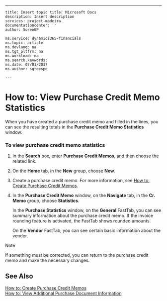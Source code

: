 ---
    title: Insert topic title| Microsoft Docs
    description: Insert description
    services: project-madeira
    documentationcenter: ''
    author: SorenGP

    ms.service: dynamics365-financials
    ms.topic: article
    ms.devlang: na
    ms.tgt_pltfrm: na
    ms.workload: na
    ms.search.keywords:
    ms.date: 07/01/2017
    ms.author: sgroespe

    ---
# How to: View Purchase Credit Memo Statistics
When you have created a purchase credit memo and filled in the lines, you can see the resulting totals in the **Purchase Credit Memo Statistics** window.  
  
### To view purchase credit memo statistics  
  
1.  In the **Search** box, enter **Purchase Credit Memos**, and then choose the related link.  
  
2.  On the **Home** tab, in the **New** group, choose **New**.  
  
3.  Create a purchase credit memo. For more information, see [How to: Create Purchase Credit Memos](../Finance/how-to-create-purchase-credit-memos.md).  
  
4.  In the **Purchase Credit Memo** window, on the **Navigate** tab, in the **Cr. Memo** group, choose **Statistics**.  
  
     In the **Purchase Statistics** window, on the **General** FastTab, you can see summary information about the purchase credit memo. If the invoice rounding feature is activated, the FastTab shows rounded amounts.  
  
     On the **Vendor** FastTab, you can see certain basic information about the vendor.  
  
> [!NOTE]  
>  If something must be corrected, you can return to the purchase credit memo and make the necessary changes.  
  
## See Also  
 [How to: Create Purchase Credit Memos](../Finance/how-to-create-purchase-credit-memos.md)   
 [How to: View Additional Purchase Document Information](../Purchasing/how-to-view-additional-purchase-document-information.md)